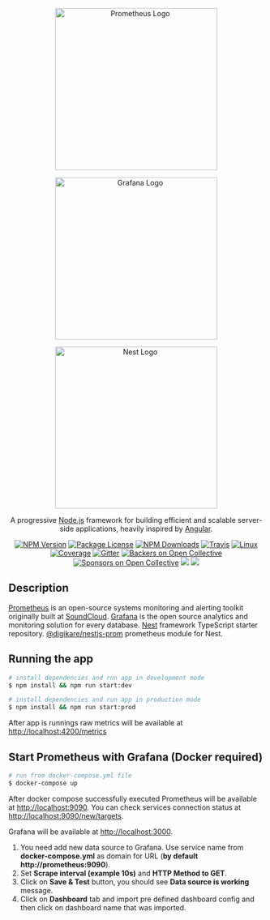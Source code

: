 <p align="center">
  <a href="https://prometheus.io/" target="blank"><img src="https://artem.services/wp-content/uploads/2018/12/Prometheus-Logo.png" width="320" alt="Prometheus Logo" /></a>
</p>
<p align="center">
  <a href="https://grafana.com/" target="blank"><img src="https://cdn.freelogovectors.net/wp-content/uploads/2018/07/grafana-logo.png" width="320" alt="Grafana Logo" /></a>
</p>
<p align="center">
  <a href="http://nestjs.com/" target="blank"><img src="https://nestjs.com/img/logo_text.svg" width="320" alt="Nest Logo" /></a>
</p>

[travis-image]: https://api.travis-ci.org/nestjs/nest.svg?branch=master
[travis-url]: https://travis-ci.org/nestjs/nest
[linux-image]: https://img.shields.io/travis/nestjs/nest/master.svg?label=linux
[linux-url]: https://travis-ci.org/nestjs/nest
  
  <p align="center">A progressive <a href="http://nodejs.org" target="blank">Node.js</a> framework for building efficient and scalable server-side applications, heavily inspired by <a href="https://angular.io" target="blank">Angular</a>.</p>
    <p align="center">
<a href="https://www.npmjs.com/~nestjscore"><img src="https://img.shields.io/npm/v/@nestjs/core.svg" alt="NPM Version" /></a>
<a href="https://www.npmjs.com/~nestjscore"><img src="https://img.shields.io/npm/l/@nestjs/core.svg" alt="Package License" /></a>
<a href="https://www.npmjs.com/~nestjscore"><img src="https://img.shields.io/npm/dm/@nestjs/core.svg" alt="NPM Downloads" /></a>
<a href="https://travis-ci.org/nestjs/nest"><img src="https://api.travis-ci.org/nestjs/nest.svg?branch=master" alt="Travis" /></a>
<a href="https://travis-ci.org/nestjs/nest"><img src="https://img.shields.io/travis/nestjs/nest/master.svg?label=linux" alt="Linux" /></a>
<a href="https://coveralls.io/github/nestjs/nest?branch=master"><img src="https://coveralls.io/repos/github/nestjs/nest/badge.svg?branch=master#5" alt="Coverage" /></a>
<a href="https://gitter.im/nestjs/nestjs?utm_source=badge&utm_medium=badge&utm_campaign=pr-badge&utm_content=body_badge"><img src="https://badges.gitter.im/nestjs/nestjs.svg" alt="Gitter" /></a>
<a href="https://opencollective.com/nest#backer"><img src="https://opencollective.com/nest/backers/badge.svg" alt="Backers on Open Collective" /></a>
<a href="https://opencollective.com/nest#sponsor"><img src="https://opencollective.com/nest/sponsors/badge.svg" alt="Sponsors on Open Collective" /></a>
  <a href="https://paypal.me/kamilmysliwiec"><img src="https://img.shields.io/badge/Donate-PayPal-dc3d53.svg"/></a>
  <a href="https://twitter.com/nestframework"><img src="https://img.shields.io/twitter/follow/nestframework.svg?style=social&label=Follow"></a>
</p>
  <!--[![Backers on Open Collective](https://opencollective.com/nest/backers/badge.svg)](https://opencollective.com/nest#backer)
  [![Sponsors on Open Collective](https://opencollective.com/nest/sponsors/badge.svg)](https://opencollective.com/nest#sponsor)-->

## Description

[Prometheus](https://prometheus.io/) is an open-source systems monitoring and alerting toolkit originally built at [SoundCloud](https://soundcloud.com/).
[Grafana](https://grafana.com/) is the open source analytics and monitoring solution for every database.
[Nest](https://github.com/nestjs/nest) framework TypeScript starter repository.
[@digikare/nestjs-prom](https://www.npmjs.com/package/@digikare/nestjs-prom) prometheus module for Nest.

## Running the app

```bash
# install dependencies and run app in development mode
$ npm install && npm run start:dev

# install dependencies and run app in production mode
$ npm install && npm run start:prod
```

After app is runnings raw metrics will be available at [http://localhost:4200/metrics](http://localhost:4200/metrics)

## Start Prometheus with Grafana (Docker required)

```bash
# run from docker-compose.yml file
$ docker-compose up
```
<p>
After docker compose successfully executed Prometheus will be available at
<a href="http://localhost:9090" target="blank">http://localhost:9090</a>.
You can check services connection status at 
<a href="http://localhost:9090/new/targets" target="blank">http://localhost:9090/new/targets</a>.
</p>

<p>
Grafana will be available at <a href="http://localhost:3000" target="blank">http://localhost:3000</a>. 
</p>

1. You need add new data source to Grafana. Use service name from <strong>docker-compose.yml</strong> as domain for URL (<strong>by default http://prometheus:9090</strong>).
2. Set <strong>Scrape interval (example 10s)</strong> and <strong>HTTP Method to GET</strong>.
3. Click on <strong>Save & Test</strong> button, you should see <strong>Data source is working</strong> message. 
4. Click on <strong>Dashboard</strong> tab and import pre defined dashboard config and then click on dashboard name that was imported.